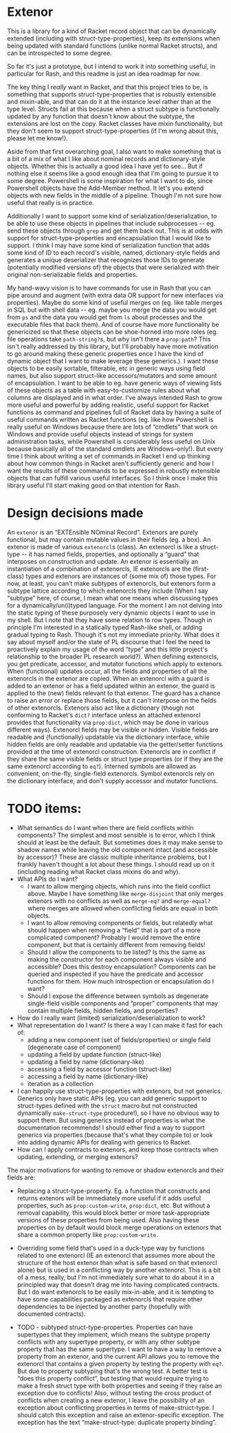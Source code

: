 # Extenor

This is a library for a kind of Racket record object that can be dynamically extended (including with struct-type-properties), keep its extensions when being updated with standard functions (unlike normal Racket structs), and can be introspected to some degree.

So far it's just a prototype, but I intend to work it into something useful, in particular for Rash, and this readme is just an idea roadmap for now.

The key thing I *really* want in Racket, and that this project tries to be, is something that supports struct-type-properties that is robustly extensible and mixin-able, and that can do it at the instance level rather than at the type level.
Structs fail at this because when a struct subtype is functionally updated by any function that doesn't know about the subtype, the extensions are lost on the copy.
Racket classes have mixin functionality, but they don't seem to support struct-type-properties (if I'm wrong about this, please let me know!).

Aside from that first overarching goal, I also want to make something that is a bit of a mix of what I like about nominal records and dictionary-style objects.
Whether this is actually a good idea I have yet to see...  But if nothing else it seems like a good enough idea that I'm going to pursue it to some degree.
Powershell is some inspiration for what I want to do, since Powershell objects have the Add-Member method.  It let's you extend objects with new fields in the middle of a pipeline.  Though I'm not sure how useful that really is in practice.

Additionally I want to support some kind of serialization/deserialization, to be able to use these objects in pipelines that include subprocesses -- eg. send these objects through `grep` and get them back out.
This is at odds with support for struct-type-properties and encapsulation that I would like to support.
I think I may have some kind of serialization function that adds some kind of ID to each record's visible, named, dictionary-style fields and generates a unique deserializer that recognizes those IDs to generate (potentially modified versions of) the objects that were serialized with their original non-serializable fields and properties.

My hand-wavy vision is to have commands for use in Rash that you can pipe around and augment (with extra data OR support for new interfaces via properties).  Maybe do some kind of useful merges on (eg. like table merges in SQL but with shell data -- eg. maybe you merge the data you would get from `ps` and the data you would get from `ls` about processes and the executable files that back them).  And of course have more functionality be genericized so that these objects can be shoe-horned into more roles (eg. file operations take `path-string?`s, but why isn't there a `prop:path`?  This isn't really addressed by this library, but I'll probably have more motivation to go around making these generic properties once I have the kind of dynamic object that I want to make leverage these generics.).  I want these objects to be easily sortable, filterable, etc in generic ways using field names, but also support struct-like accessors/mutators and some amount of encapsulation.  I want to be able to eg. have generic ways of viewing lists of these objects as a table with easy-to-customize rules about what columns are displayed and in what order.  I've always intended Rash to grow more useful and powerful by adding realistic, useful support for Racket functions as command and pipelines full of Racket data by having a suite of useful commands written as Racket functions (eg. like how Powershell is really useful on Windows because there are lots of “cmdlets” that work on Windows and provide useful objects instead of strings for system administration tasks, while Powershell is considerably less useful on Unix because basically all of the standard cmdlets are Windows-only!).  But every time I think about writing a set of commands in Racket I end up thinking about how common things in Racket aren't sufficiently generic and how I want the results of these commands to be expressed in robustly extensible objects that can fulfill various useful interfaces.  So I think once I make this library useful I'll start making good on that intention for Rash.


# Design decisions made

An `extenor` is an “EXTEnsible NOminal Record”.
Extenors are purely functional, but may contain mutable values in their fields (eg. a box).
An extenor is made of various `extenorcl`s (class).
An extenorcl is like a struct-type -- it has named fields, properties, and optionally a “guard” that interposes on construction and update.
An extenor is essentially an instantiation of a combination of extenorcls, IE extenorcls are the (first-class) types and extenors are instances of (some mix of) those types.
For now, at least, you can't make subtypes of extenorcls, but extenors form a subtype lattice according to which extenorcls they include (When I say “subtype” here, of course, I mean what one means when discussing types for a dynamically/un(i)typed language.  For the moment I am not delving into the static typing of these purposely very dynamic objects I want to use in my shell.  But I note that they have some relation to row types.  Though in principle I'm interested in a statically typed Rash-like shell, or adding gradual typing to Rash.  Though it's not my immediate priority.  What does it say about myself and/or the state of PL discourse that I feel the need to proactively explain my usage of the word “type” and this little project's relationship to the broader PL research world?).
When defining extenorcls, you get predicate, accessor, and mutator functions which apply to extenors.
When (functional) updates occur, all the fields and properties of all the extenorcls in the extenor are copied.
When an extenorcl with a guard is added to an extenor or has a field updated within an extenor, the guard is applied to the (new) fields relevant to that extenor.
The guard has a chance to raise an error or replace those fields, but it can't interpose on the fields of other extenorcls.
Extenors also act like a dictionary (though not conforming to Racket's `dict?` interface unless an attached extenorcl provides that functionality via `prop:dict`, which may be done in various different ways).
Extenorcl fields may be visible or hidden.
Visible fields are readable and (functionally) updatable via the dictionary interface, while hidden fields are only readable and updatable via the getter/setter functions provided at the time of extenorcl construction.
Extenorcls are in conflict if they share the same visible fields or struct type properties (or if they are the same extenorcl according to `eq?`).
Interned symbols are allowed as convenient, on-the-fly, single-field extenorcls.
Symbol extenorcls rely on the dictionary interface, and don't supply accessor and mutator functions.


# TODO items:

* What semantics do I want when there are field conflicts within components?  The simplest and most sensible is to error, which I think should at least be the default.  But sometimes does it may make sense to shadow names while leaving the old component intact (and accessible by accessor)?  These are classic multiple inheritance problems, but I frankly haven't thought a lot about these things.  I should read up on it (including reading what Racket class mixins do and why).
* What APIs do I want?
  - I want to allow merging objects, which runs into the field conflict above.  Maybe I have something like `merge-disjoint` that only merges extenors with no conflicts as well as `merge-eq?` and `merge-equal?` where merges are allowed when conflicting fields are equal in both objects.
  - I want to allow removing components or fields, but relatedly what should happen when removing a “field” that is part of a more complicated component?  Probably I would remove the entire component, but that is certainly different from removing fields!
  - Should I allow the components to be listed?  Is this the same as making the constructor for each component always visible and accessible?  Does this destroy encapsulation?  Components can be queried and inspected if you have the predicate and accessor functions for them.  How much introspection or encapsulation do I want?
  - Should I expose the difference between symbols as degenerate single-field visible components and “proper” components that may contain multiple fields, hidden fields, and properties?
* How do I really want (limited) serialization/deserialization to work?
* What representation do I want?  Is there a way I can make it fast for each of:
  - adding a new component (set of fields/properties) or single field (degenerate case of component)
  - updating a field by update function (struct-like)
  - updating a field by name (dictionary-like)
  - accessing a field by accessor function (struct-like)
  - accessing a field by name (dictionary-like)
  - iteration as a collection
* I can happily use struct-type-properties with extenors, but not generics.  Generics only have static APIs (eg. you can add generic support to struct-types defined with the `struct` macro but not constructed dynamically `make-struct-type` procedure!), so I have no obvious way to support them.  But using generics instead of properties is what the documentation recommends!  I should either find a way to support generics via properties (because that's what they compile to) or look into adding dynamic APIs for dealing with generics to Racket.
* How can I apply contracts to extenors, and keep those contracts when updating, extending, or merging extenors?


The major motivations for wanting to remove or shadow extenorcls and their fields are:

* Replacing a struct-type-property.  Eg. a function that constructs and returns extenors will be immediately more useful if it adds useful properties, such as `prop:custom-write`, `prop:dict`, etc.  But without a removal capability, this would block better or more task-appropriate versions of these properties from being used.  Also having these properties on by default would block merge operations on extenors that share a common property like `prop:custom-write`.
* Overriding some field that's used in a duck-type way by functions related to one extenorcl (IE an extenorcl that assumes more about the structure of the host extenor than what is safe based on that extenorcl alone) but is used in a conflicting way by another extenorcl.  This is a bit of a mess, really, but I'm not immediately sure what to do about it in a principled way that doesn't drag me into having complicated contracts.  But I do want extenorcls to be easily mix-in-able, and it is tempting to have some capabilities packaged as extenorcls that require other dependencies to be injected by another party (hopefully with documented contracts).


* TODO - subtyped struct-type-properties.  Properties can have supertypes that they implement, which means the subtype property conflicts with any supertype property, or with any other subtype property that has the same supertype.  I want to have a way to remove a property from an extenor, and the current API allows you to remove the extenorcl that contains a given property by testing the property with `eq?`.  But due to property subtyping that's the wrong test.  A better test is “does this property conflict”, but testing that would require trying to make a fresh struct type with both properties and seeing if they raise an exception due to conflicts!  Also, without testing the cross product of conflicts when creating a new extenor, I leave the possibility of an exception about conflicting properties in terms of make-struct-type.  I should catch this exception and raise an extenor-specific exception.  The exception has the text “make-struct-type: duplicate property binding”.
